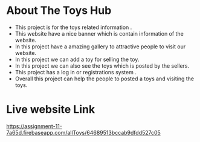 # About The Toys Hub
* This project is for the toys related information . 
* This website have a nice banner which is contain information of the website.
* In this project have a amazing gallery to attractive people to visit our website.
* In this project we can add a toy for selling the toy.
* In this project we can also see the toys which is posted by the sellers.
* This project has a log in or registrations system .
* Overall this project can help the people to posted a toys and visiting the toys.

# Live website Link
https://assignment-11-7a65d.firebaseapp.com/allToys/64689513bccab9dfdd527c05

